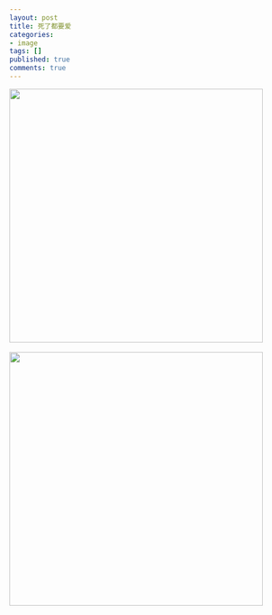 ```yaml
---
layout: post
title: 死了都要爱
categories:
- image
tags: []
published: true
comments: true
---
```

<p><img src="http://images.blogcn.com/2007/3/28/11/walkerwang,2007032820156.jpg" width="450" align="absMiddle" border="0" /><br /><br /><img src="http://images.blogcn.com/2007/3/28/11/walkerwang,20070328201533.jpg" width="450" align="absMiddle" border="0" /></p>
